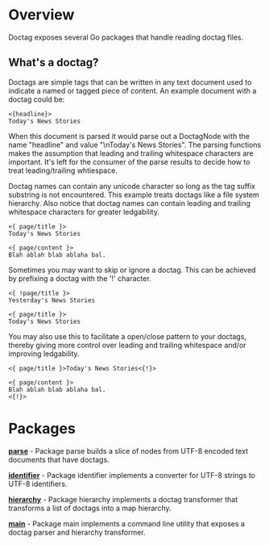 # Overview

Doctag exposes several Go packages that handle reading doctag files.

## What's a doctag?

Doctags are simple tags that can be written in any text document used to indicate
a named or tagged piece of content. An example document with a doctag could be:

  	<{headline}>
  	Today's News Stories

When this document is parsed it would parse out a DoctagNode with the name "headline" and
value "\nToday's News Stories". The parsing functions makes the assumption that leading
and trailing whitespace characters are important. It's left for the consumer of the parse
results to decide how to treat leading/trailing whtiespace.

Doctag names can contain any unicode character so long as the tag suffix substring is not encountered.
This example treats doctags like a file system hierarchy. Also notice that doctag names can contain
leading and trailing whitespace characters for greater ledgability.

  	<{ page/title }>
  	Today's News Stories

  	<{ page/content }>
  	Blah ablah blab ablaha bal.

Sometimes you may want to skip or ignore a doctag. This can be achieved by prefixing a doctag
with the '!' character.

  	<{ !page/title }>
  	Yesterday's News Stories

  	<{ page/title }>
  	Today's News Stories

You may also use this to facilitate a open/close pattern to your doctags, thereby giving more control
over leading and trailing whitespace and/or improving ledgability.

  	<{ page/title }>Today's News Stories<{!}>

  	<{ page/content }>
  	Blah ablah blab ablaha bal.
  	<{!}>


# Packages

**[parse](parse/Readme.txt)** - Package parse builds a slice of nodes from UTF-8 encoded text documents that have doctags.

**[identifier](identifier/Readme.txt)** - Package identifier implements a converter for UTF-8 strings to UTF-8 identifiers.

**[hierarchy](hierarchy/Readme.txt)** - Package hierarchy implements a doctag transformer that transforms a list of doctags into a map hierarchy.

**[main](doctag.txt)** - Package main implements a command line utility that exposes a doctag parser and hierarchy transformer.